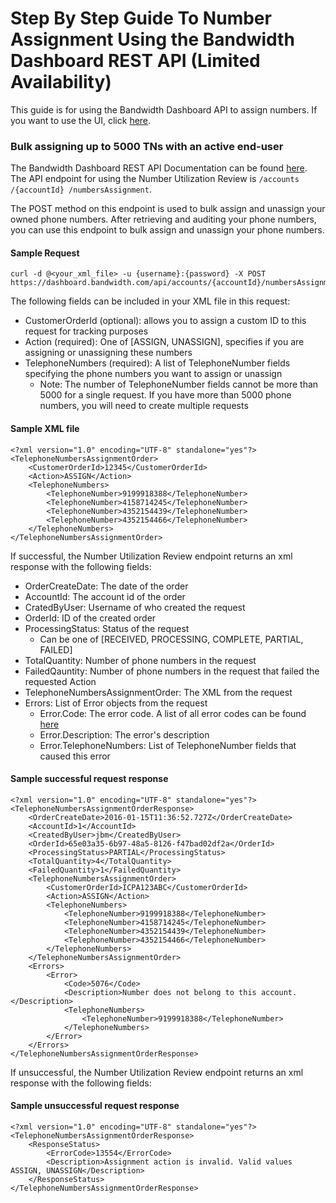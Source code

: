 # Step By Step Guide To Number Assignment Using the Bandwidth Dashboard REST API (Limited Availability)

This guide is for using the Bandwidth Dashboard API to assign numbers. If you want to use the UI, click [here](numberUtilizationReviewDashboard.md).

### Bulk assigning up to 5000 TNs with an active end-user

The Bandwidth Dashboard REST API Documentation can be found [here](../apiReference.md). The API endpoint for using the Number Utilization Review is ```/accounts /{accountId} /numbersAssignment```.

The POST method on this endpoint is used to bulk assign and unassign your owned phone numbers. After retrieving and auditing your phone numbers, you can use this endpoint to bulk assign and unassign your phone numbers.

#### Sample Request
```
curl -d @<your_xml_file> -u {username}:{password} -X POST https://dashboard.bandwidth.com/api/accounts/{accountId}/numbersAssignment
```

The following fields can be included in your XML file in this request:
* CustomerOrderId (optional): allows you to assign a custom ID to this request for tracking purposes
* Action (required): One of [ASSIGN, UNASSIGN], specifies if you are assigning or unassigning these numbers
* TelephoneNumbers (required): A list of TelephoneNumber fields specifying the phone numbers you want to assign or unassign
    * Note: The number of TelephoneNumber fields cannot be more than 5000 for a single request. If you have more than 5000 phone numbers, you will need to create multiple requests


#### Sample XML file
```
<?xml version="1.0" encoding="UTF-8" standalone="yes"?>
<TelephoneNumbersAssignmentOrder>
    <CustomerOrderId>12345</CustomerOrderId>
    <Action>ASSIGN</Action>
    <TelephoneNumbers>
        <TelephoneNumber>9199918388</TelephoneNumber>
        <TelephoneNumber>4158714245</TelephoneNumber>
        <TelephoneNumber>4352154439</TelephoneNumber>
        <TelephoneNumber>4352154466</TelephoneNumber>
    </TelephoneNumbers>
</TelephoneNumbersAssignmentOrder>
```

If successful, the Number Utilization Review endpoint returns an xml response with the following fields:
* OrderCreateDate: The date of the order
* AccountId: The account id of the order
* CratedByUser: Username of who created the request
* OrderId: ID of the created order
* ProcessingStatus: Status of the request
    * Can be one of [RECEIVED, PROCESSING, COMPLETE, PARTIAL, FAILED]
* TotalQuantity: Number of phone numbers in the request
* FailedQauntity: Number of phone numbers in the request that failed the requested Action
* TelephoneNumbersAssignmentOrder: The XML from the request
* Errors: List of Error objects from the request
    * Error.Code: The error code. A list of all error codes can be found [here](../errors.md)
    * Error.Description: The error's description
    * Error.TelephoneNumbers: List of TelephoneNumber fields that caused this error

#### Sample successful request response
```
<?xml version="1.0" encoding="UTF-8" standalone="yes"?>
<TelephoneNumbersAssignmentOrderResponse>
    <OrderCreateDate>2016-01-15T11:36:52.727Z</OrderCreateDate>
    <AccountId>1</AccountId>
    <CreatedByUser>jbm</CreatedByUser>
    <OrderId>65e03a35-6b97-48a5-8126-f47bad02df2a</OrderId>
    <ProcessingStatus>PARTIAL</ProcessingStatus>
    <TotalQuantity>4</TotalQuantity>
    <FailedQuantity>1</FailedQuantity>
    <TelephoneNumbersAssignmentOrder>
        <CustomerOrderId>ICPA123ABC</CustomerOrderId>
        <Action>ASSIGN</Action>
        <TelephoneNumbers>
            <TelephoneNumber>9199918388</TelephoneNumber>
            <TelephoneNumber>4158714245</TelephoneNumber>
            <TelephoneNumber>4352154439</TelephoneNumber>
            <TelephoneNumber>4352154466</TelephoneNumber>
        </TelephoneNumbers>
    </TelephoneNumbersAssignmentOrder>
    <Errors>
        <Error>
            <Code>5076</Code>
            <Description>Number does not belong to this account.</Description>
            <TelephoneNumbers>
                <TelephoneNumber>9199918388</TelephoneNumber>
            </TelephoneNumbers>
        </Error>
    </Errors>
</TelephoneNumbersAssignmentOrderResponse>
```

If unsuccessful, the Number Utilization Review endpoint returns an xml response with the following fields:


#### Sample unsuccessful request response
```
<?xml version="1.0" encoding="UTF-8" standalone="yes"?>
<TelephoneNumbersAssignmentOrderResponse>
    <ResponseStatus>
        <ErrorCode>13554</ErrorCode>
        <Description>Assignment action is invalid. Valid values ASSIGN, UNASSIGN</Description>
    </ResponseStatus>
</TelephoneNumbersAssignmentOrderResponse>
```
